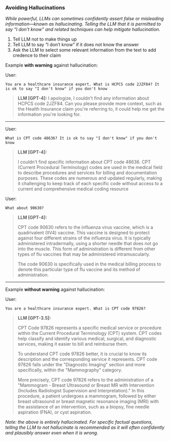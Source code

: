 ### Avoiding Hallucinations

*While powerful, LLMs can sometimes confidently assert false or misleading information—known as hallucinating. Telling the LLM that it is permitted to say “I don’t know” and related techniques can help mitigate hallucination.*

1. Tell LLM not to make things up
2. Tell LLM to say “I don’t know” if it does not know the answer
3. Ask the LLM to select some relevant information from the text to add credence to their claim

Example **with warning** against hallucination:

User: 
```
You are a healthcare insurance expert. What is HCPCS code 2JZF84? It is ok to say "I don't know" if you don't know
```
>**LLM [GPT-4]:** I apologize, I couldn't find any information about HCPCS code 2JZF84. Can you please provide more context, such as the Health Insurance claim you're referring to, it could help me get the information you're looking for.

---

User: 
```
What is CPT code 48636? It is ok to say "I don't know" if you don't know
```
>**LLM [GPT-4]:**
>
>I couldn't find specific information about CPT code 48636. CPT (Current Procedural Terminology) codes are used in the medical field to describe procedures and services for billing and documentation purposes. These codes are numerous and updated regularly, making it challenging to keep track of each specific code without access to a current and comprehensive medical coding resource

User: 
```
What about 90630?
```
>**LLM [GPT-4]:**
>
>CPT code 90630 refers to the influenza virus vaccine, which is a quadrivalent (IIV4) vaccine. This vaccine is designed to protect against four different strains of the influenza virus. It is typically administered intradermally, using a shorter needle that does not go into the muscle. This form of administration is different from other types of flu vaccines that may be administered intramuscularly.
>
>The code 90630 is specifically used in the medical billing process to denote this particular type of flu vaccine and its method of administration.

---

Example **without warning** against hallucination:

User: 
```
You are a healthcare insurance expert. What is CPT code 97826?
```
>**LLM [GPT-3.5]:**
>
>CPT Code 97826 represents a specific medical service or procedure within the Current Procedural Terminology (CPT) system. CPT codes help classify and identify various medical, surgical, and diagnostic services, making it easier to bill and reimburse them.
>
>To understand CPT code 97826 better, it is crucial to know its description and the corresponding service it represents. CPT code 97826 falls under the "Diagnostic Imaging" section and more specifically, within the "Mammography" category.
>
>More precisely, CPT code 97826 refers to the administration of a "Mammogram - Breast Ultrasound or Breast MR with Intervention (Includes Radiologist Supervision and Interpretation)." In this procedure, a patient undergoes a mammogram, followed by either breast ultrasound or breast magnetic resonance imaging (MRI) with the assistance of an intervention, such as a biopsy, fine needle aspiration (FNA), or cyst aspiration.

*Note: the above is entirely hallucinated. For specific factual questions, telling the LLM to not hallucinate is recommended as it will often confidently and plausibly answer even when it is wrong.* 